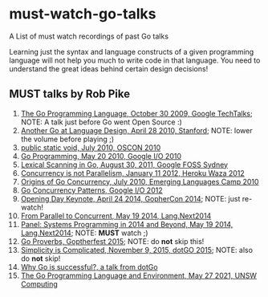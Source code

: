 # must-watch-go-talks
A List of must watch recordings of past Go talks

Learning just the syntax and language constructs of a given programming language will not help you much to write code in that language.
You need to understand the great ideas behind certain design decisions! 

## **MUST** talks by Rob Pike
1. [The Go Programming Language, October 30 2009, Google TechTalks](https://www.youtube.com/watch?v=rKnDgT73v8s); NOTE: A talk just before Go went Open Source :)
2. [Another Go at Language Design, April 28 2010, Stanford](https://www.youtube.com/watch?v=7VcArS4Wpqk); NOTE: lower the volume before playing ;)
3. [public static void, July 2010, OSCON 2010](https://www.youtube.com/watch?v=5kj5ApnhPAE)
4. [Go Programming, May 20 2010, Google I/O 2010](https://www.youtube.com/watch?v=jgVhBThJdXc)
5. [Lexical Scanning in Go, August 30, 2011, Google FOSS Sydney](https://www.youtube.com/watch?v=HxaD_trXwRE)
6. [Concurrency is not Parallelism, January 11 2012, Heroku Waza 2012](https://www.youtube.com/watch?v=oV9rvDllKEg)
7. [Origins of Go Concurrency, July 2010, Emerging Languages Camp 2010](https://www.youtube.com/watch?v=3DtUzH3zoFo)
8. [Go Concurrency Patterns, Google I/O 2012](https://www.youtube.com/watch?v=f6kdp27TYZs)
9. [Opening Day Keynote, April 24 2014, GopherCon 2014](https://www.youtube.com/watch?v=VoS7DsT1rdM); NOTE: just re-watch!
10. [From Parallel to Concurrent, May 19 2014, Lang.Next2014](https://learn.microsoft.com/en-us/events/lang-next-2014/from-parallel-to-concurrent)
11. [Panel: Systems Programming in 2014 and Beyond, May 19 2014, Lang.Next2014](https://www.youtube.com/watch?v=ZQR32nTVF_4); NOTE: **MUST** watch ;)
12. [Go Proverbs, Goptherfest 2015](https://www.youtube.com/watch?v=PAAkCSZUG1c); NOTE: do **not** skip this!
13. [Simplicity is Complicated, November 9, 2015, dotGO 2015](https://www.youtube.com/watch?v=rFejpH_tAHM); NOTE: also do **not** skip!
14. [Why Go is successful?, a talk from dotGo](https://www.youtube.com/watch?v=_cmqniwQz3c)
15. [The Go Programming Language and Environment, May 27 2021, UNSW Computing](https://www.youtube.com/watch?v=YXV7sa4oM4I)
